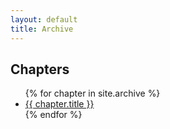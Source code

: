 ```yaml
---
layout: default
title: Archive
---
```


## Chapters

<ul>
  {% for chapter in site.archive %}
    <li>
      <a href="{{ chapter.url }}">{{ chapter.title }}</a>
    </li>
  {% endfor %}
</ul>